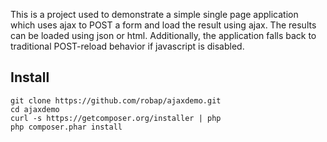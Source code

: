 This is a project used to demonstrate a simple single page application which
uses ajax to POST a form and load the result using ajax. The results can be
loaded using json or html. Additionally, the application falls back to 
traditional POST-reload behavior if javascript is disabled.

Install
-------

    git clone https://github.com/robap/ajaxdemo.git
    cd ajaxdemo
    curl -s https://getcomposer.org/installer | php
    php composer.phar install